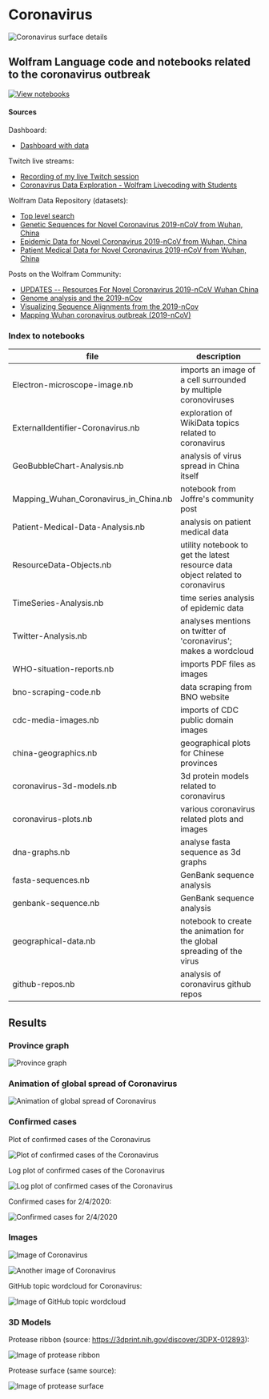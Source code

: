 # Coronavirus

![Coronavirus surface details](images/ncov-detailed.png)

## Wolfram Language code and notebooks related to the coronavirus outbreak

[![View notebooks](https://wolfr.am/HAAhzkRq)](https://wolfr.am/JZNRriEE)

#### Sources

Dashboard:

* [Dashboard with data](https://arnoudbuzing.github.io/wolfram-coronavirus/)

Twitch live streams:

* [Recording of my live Twitch session](https://www.twitch.tv/videos/547321229)
* [Coronavirus Data Exploration - Wolfram Livecoding with Students](https://www.twitch.tv/videos/548254391)

Wolfram Data Repository (datasets):

* [Top level search](https://datarepository.wolframcloud.com/search/?i=coronavirus)
* [Genetic Sequences for Novel Coronavirus 2019-nCoV from Wuhan, China](https://datarepository.wolframcloud.com/resources/Genetic-Sequences-for-Novel-Coronavirus-2019-nCoV-from-Wuhan-China)
* [Epidemic Data for Novel Coronavirus 2019-nCoV from Wuhan, China](https://datarepository.wolframcloud.com/resources/Epidemic-Data-for-Novel-Coronavirus-2019-nCoV-from-Wuhan-China)
* [Patient Medical Data for Novel Coronavirus 2019-nCoV from Wuhan, China](https://datarepository.wolframcloud.com/resources/Patient-Medical-Data-for-Novel-Coronavirus-2019-nCoV-from-Wuhan-China)

Posts on the Wolfram Community:

* [UPDATES -- Resources For Novel Coronavirus 2019-nCoV Wuhan China](https://community.wolfram.com/groups/-/m/t/1872608)
* [Genome analysis and the 2019-nCov](https://community.wolfram.com/groups/-/m/t/1874816)
* [Visualizing Sequence Alignments from the 2019-nCov](https://community.wolfram.com/groups/-/m/t/1875352)
* [Mapping Wuhan coronavirus outbreak (2019-nCoV)](https://community.wolfram.com/groups/-/m/t/1868945)

### Index to notebooks 

| file | description |
| --- | --- |
| Electron-microscope-image.nb | imports an image of a cell surrounded by multiple coronoviruses |
| ExternalIdentifier-Coronavirus.nb	| exploration of WikiData topics related to coronavirus |
| GeoBubbleChart-Analysis.nb | analysis of virus spread in China itself |
| Mapping_Wuhan_Coronavirus_in_China.nb	| notebook from Joffre's community post |
| Patient-Medical-Data-Analysis.nb | analysis on patient medical data |
| ResourceData-Objects.nb	| utility notebook to get the latest resource data object related to coronavirus |
| TimeSeries-Analysis.nb | time series analysis of epidemic data |
| Twitter-Analysis.nb	| analyses mentions on twitter of 'coronavirus'; makes a wordcloud |
| WHO-situation-reports.nb | imports PDF files as images |
| bno-scraping-code.nb | data scraping from BNO website |
| cdc-media-images.nb	| imports of CDC public domain images |
| china-geographics.nb | geographical plots for Chinese provinces |
| coronavirus-3d-models.nb | 3d protein models related to coronavirus |
| coronavirus-plots.nb | various coronavirus related plots and images |
| dna-graphs.nb	| analyse fasta sequence as 3d graphs |
| fasta-sequences.nb |	GenBank sequence analysis |
| genbank-sequence.nb	| GenBank sequence analysis |
| geographical-data.nb | notebook to create the animation for the global spreading of the virus |
| github-repos.nb | analysis of coronavirus github repos |

## Results

### Province graph

![Province graph](images/province-graph.png)

### Animation of global spread of Coronavirus

![Animation of global spread of Coronavirus](images/out.gif)

### Confirmed cases

Plot of confirmed cases of the Coronavirus

![Plot of confirmed cases of the Coronavirus](images/confirmed-cases.png)

Log plot of confirmed cases of the Coronavirus

![Log plot of confirmed cases of the Coronavirus](images/confirmed-cases-log.png)

Confirmed cases for 2/4/2020:

![Confirmed cases for 2/4/2020](images/confirmed-cases-02042020.png)

### Images

![Image of Coronavirus](images/coronavirus.png)

![Another image of Coronavirus](images/coronavirus-2.png)

GitHub topic wordcloud for Coronavirus:

![Image of GitHub topic wordcloud](images/github-topic-wordcloud.png)

### 3D Models

Protease ribbon (source: https://3dprint.nih.gov/discover/3DPX-012893):

![Image of protease ribbon](images/ribbon.png)

Protease surface (same source):

![Image of protease surface](images/surface.png)



